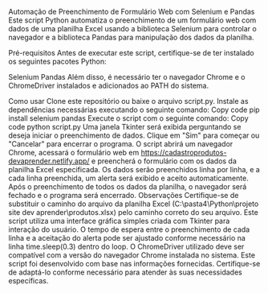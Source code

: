 Automação de Preenchimento de Formulário Web com Selenium e Pandas
Este script Python automatiza o preenchimento de um formulário web com dados de uma planilha Excel usando a biblioteca Selenium para controlar o navegador e a biblioteca Pandas para manipulação dos dados da planilha.

Pré-requisitos
Antes de executar este script, certifique-se de ter instalado os seguintes pacotes Python:

Selenium
Pandas
Além disso, é necessário ter o navegador Chrome e o ChromeDriver instalados e adicionados ao PATH do sistema.

Como usar
Clone este repositório ou baixe o arquivo script.py.
Instale as dependências necessárias executando o seguinte comando:
Copy code
pip install selenium pandas
Execute o script com o seguinte comando:
Copy code
python script.py
Uma janela Tkinter será exibida perguntando se deseja iniciar o preenchimento de dados. Clique em "Sim" para começar ou "Cancelar" para encerrar o programa.
O script abrirá um navegador Chrome, acessará o formulário web em https://cadastroprodutos-devaprender.netlify.app/ e preencherá o formulário com os dados da planilha Excel especificada. Os dados serão preenchidos linha por linha, e a cada linha preenchida, um alerta será exibido e aceito automaticamente.
Após o preenchimento de todos os dados da planilha, o navegador será fechado e o programa será encerrado.
Observações
Certifique-se de substituir o caminho do arquivo da planilha Excel (C:\pasta4\Python\projeto site dev aprender\produtos.xlsx) pelo caminho correto do seu arquivo.
Este script utiliza uma interface gráfica simples criada com Tkinter para interação do usuário.
O tempo de espera entre o preenchimento de cada linha e a aceitação do alerta pode ser ajustado conforme necessário na linha time.sleep(0.3) dentro do loop.
O ChromeDriver utilizado deve ser compatível com a versão do navegador Chrome instalada no sistema.
Este script foi desenvolvido com base nas informações fornecidas. Certifique-se de adaptá-lo conforme necessário para atender às suas necessidades específicas.
